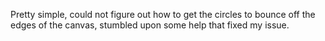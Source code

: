 Pretty simple, could not figure out how to get the circles to bounce off the edges of the canvas, stumbled upon some help that fixed my issue. 
